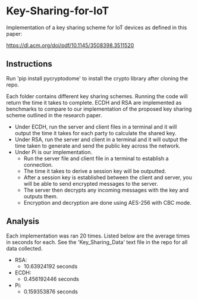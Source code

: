# Key-Sharing-for-IoT
Implementation of a key sharing scheme for IoT devices as defined in this paper:

https://dl.acm.org/doi/pdf/10.1145/3508398.3511520

## Instructions

Run 'pip install pycryptodome' to install the crypto library after cloning the repo.

Each folder contains different key sharing schemes. Running the code will return the time it takes to complete. ECDH and RSA are implemented as benchmarks to compare to our implementation of the proposed key sharing scheme outlined in the research paper.

- Under ECDH, run the server and client files in a terminal and it will output the time it takes for each party to calculate the shared key.
- Under RSA, run the server and client in a terminal and it will output the time taken to generate and send the public key across the network.
- Under Pi is our implementation. 
    - Run the server file and client file in a terminal to establish a connection. 
    - The time it takes to derive a session key will be outputted.
    - After a session key is established between the client and server, you will be able to send encrypted messages to the server.
    - The server then decrypts any incoming messages with the key and outputs them.
    - Encryption and decryption are done using AES-256 with CBC mode.

## Analysis
Each implementation was ran 20 times. Listed below are the average times in seconds for each. See the 'Key_Sharing_Data' text file in the repo for all data collected. 

- RSA:
    - 10.63924192 seconds
- ECDH:
    - 0.456192446 seconds
- Pi:
    - 0.159353876 seconds